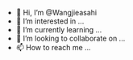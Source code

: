 - 👋 Hi, I’m @Wangjieasahi
- 👀 I’m interested in ...
- 🌱 I’m currently learning ...
- 💞️ I’m looking to collaborate on ...
- 📫 How to reach me ...

<!---
Wangjieasahi/Wangjieasahi is a ✨ special ✨ repository because its `README.md` (this file) appears on your GitHub profile.
You can click the Preview link to take a look at your changes.
--->
